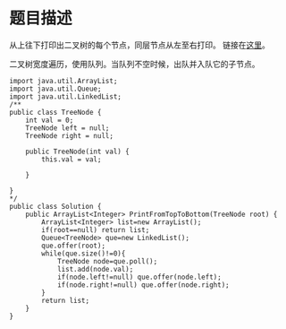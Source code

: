 # 题目描述
从上往下打印出二叉树的每个节点，同层节点从左至右打印。 链接在[这里](https://www.nowcoder.com/practice/7fe2212963db4790b57431d9ed259701?tpId=13&tqId=11175&tPage=1&rp=1&ru=/ta/coding-interviews&qru=/ta/coding-interviews/question-ranking)。

二叉树宽度遍历，使用队列。当队列不空时候，出队并入队它的子节点。
```
import java.util.ArrayList;
import java.util.Queue;
import java.util.LinkedList;
/**
public class TreeNode {
    int val = 0;
    TreeNode left = null;
    TreeNode right = null;

    public TreeNode(int val) {
        this.val = val;

    }

}
*/
public class Solution {
    public ArrayList<Integer> PrintFromTopToBottom(TreeNode root) {
        ArrayList<Integer> list=new ArrayList();
        if(root==null) return list;
        Queue<TreeNode> que=new LinkedList();
        que.offer(root);
        while(que.size()!=0){
            TreeNode node=que.poll();
            list.add(node.val);
            if(node.left!=null) que.offer(node.left);
            if(node.right!=null) que.offer(node.right);
        }
        return list;
    }
}
```